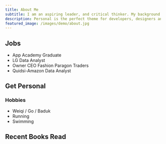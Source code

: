 ```yaml
---
title: About Me
subtitle: I am an aspiring leader, and critical thinker. My background as a business owner and six-sigma black belt has prepared me to bring continued success to your organization.
description: Personal is the perfect theme for developers, designers and other creatives.
featured_image: /images/demo/about.jpg
---
```


## Jobs

* App Academy Graduate
* LG Data Analyst
* Owner CEO Fashion Paragon Traders
* Quidsi-Amazon Data Analyst

## Get Personal

### Hobbies
* Weiqi / Go / Baduk
* Running
* Swimming


## Recent Books Read

<!-- Personal is created and supported by [Jekyll Themes](https://jekyllthemes.io), and is available for $49.

<a href="https://jekyllthemes.io/theme/personal-website-jekyll-theme" class="button button--large">Get This Theme</a> -->
